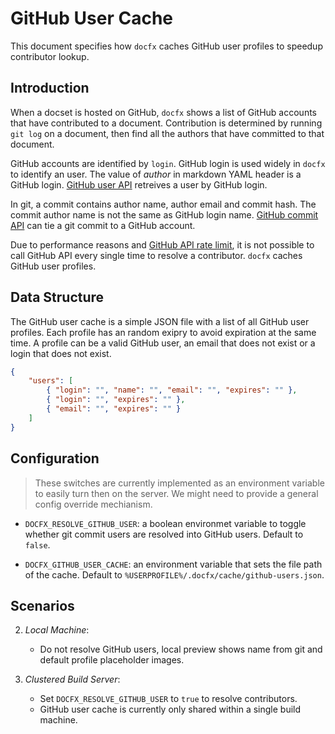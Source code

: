 # GitHub User Cache

This document specifies how `docfx` caches GitHub user profiles to speedup contributor lookup.

## Introduction

When a docset is hosted on GitHub, `docfx` shows a list of GitHub accounts that have contributed to a document.
Contribution is determined by running `git log` on a document, then find all the authors that have committed
to that document.

GitHub accounts are identified by `login`. GitHub login is used widely in `docfx` to identify an user.
The value of _author_ in markdown YAML header is a GitHub login. [GitHub user API](https://developer.github.com/v3/users/#get-a-single-user) retreives a user by GitHub login.

In git, a commit contains author name, author email and commit hash. The commit author name is not the same as GitHub login name. [GitHub commit API](https://developer.github.com/v3/repos/commits/#get-a-single-commit) can tie a git commit to a GitHub account.

Due to performance reasons and [GitHub API rate limit](https://developer.github.com/v3/rate_limit/), it is not possible to call GitHub API every single time to resolve a contributor. `docfx` caches GitHub user profiles.

## Data Structure

The GitHub user cache is a simple JSON file with a list of all GitHub user profiles.
Each profile has an random exipry to avoid expiration at the same time.
A profile can be a valid GitHub user, an email that does not exist or a login that does not exist.

```json
{
    "users": [
        { "login": "", "name": "", "email": "", "expires": "" },
        { "login": "", "expires": "" },
        { "email": "", "expires": "" }
    ]
}
```

## Configuration

> These switches are currently implemented as an environment variable to easily turn then on the server.
> We might need to provide a general config override mechianism.

- `DOCFX_RESOLVE_GITHUB_USER`: a boolean environmet variable to toggle whether git commit users are resolved into GitHub users. Default to `false`.

- `DOCFX_GITHUB_USER_CACHE`: an environment variable that sets the file path of the cache. Default to `%USERPROFILE%/.docfx/cache/github-users.json`.

## Scenarios

2. *Local Machine*:
    - Do not resolve GitHub users, local preview shows name from git and default profile placeholder images.

1. *Clustered Build Server*:
    - Set `DOCFX_RESOLVE_GITHUB_USER` to `true` to resolve contributors.
    - GitHub user cache is currently only shared within a single build machine.
